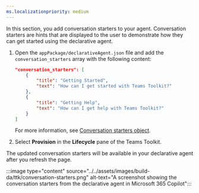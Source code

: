 ```yaml
---
ms.localizationpriority: medium
---
```


<!-- markdownlint-disable MD041 -->

In this section, you add conversation starters to your agent. Conversation starters are hints that are displayed to the user to demonstrate how they can get started using the declarative agent.

1. Open the `appPackage/declarativeAgent.json` file and add the `conversation_starters` array with the following content:

    ```json
    "conversation_starters": [
        {
            "title": "Getting Started",
            "text": "How can I get started with Teams Toolkit?"
        },
        {
            "title": "Getting Help",
            "text": "How can I get help with Teams Toolkit?"
        }
    ]
    ```

    For more information, see [Conversation starters object](../../declarative-agent-manifest.md#conversation-starters-object).

1. Select **Provision** in the **Lifecycle** pane of the Teams Toolkit.

The updated conversation starters will be available in your declarative agent after you refresh the page.

:::image type="content" source="../../assets/images/build-da/ttk/conversation-starters.png" alt-text="A screenshot showing the conversation starters from the declarative agent in Microsoft 365 Copilot":::
